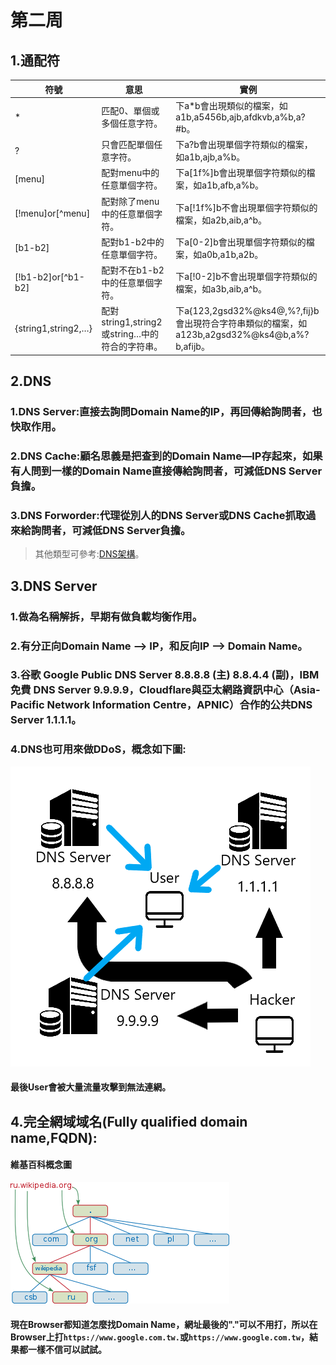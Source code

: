 # 第二周
## 1.通配符
|符號                  |  意思                  |實例|
|---------------------|-------------------------|----------------|
|*                    |匹配0、單個或多個任意字符。|下a*b會出現類似的檔案，如a1b,a5456b,ajb,afdkvb,a%b,a?#b。|*
|?                    |只會匹配單個任意字符。     |下a?b會出現單個字符類似的檔案，如a1b,ajb,a%b。| 
|[menu]               |配對menu中的任意單個字符。 |下a[1f%]b會出現單個字符類似的檔案，如a1b,afb,a%b。|
|[!menu]or[^menu]     |配對除了menu中的任意單個字符。|下a[!1f%]b不會出現單個字符類似的檔案，如a2b,aib,a^b。|
|[b1-b2]              |配對b1-b2中的任意單個字符。|下a[0-2]b會出現單個字符類似的檔案，如a0b,a1b,a2b。|
|[!b1-b2]or[^b1-b2]   |配對不在b1-b2中的任意單個字符。|下a[!0-2]b不會出現單個字符類似的檔案，如a3b,aib,a^b。|
|{string1,string2,…}  |配對string1,string2或string…中的符合的字符串。|下a{123,2gsd32%@ks4@,%?,fij}b會出現符合字符串類似的檔案，如a123b,a2gsd32%@ks4@b,a%?b,afijb。|
## 2.DNS
### 1.DNS Server:直接去詢問Domain Name的IP，再回傳給詢問者，也快取作用。
### 2.DNS Cache:顧名思義是把查到的Domain Name—IP存起來，如果有人問到一樣的Domain Name直接傳給詢問者，可減低DNS Server負擔。
### 3.DNS Forworder:代理從別人的DNS Server或DNS Cache抓取過來給詢問者，可減低DNS Server負擔。
>其他類型可參考:[DNS架構](http://dns-learning.twnic.net.tw/dns/02ArchDNS.html)。
## 3.DNS Server
### 1.做為名稱解拆，早期有做負載均衡作用。
### 2.有分正向Domain Name —> IP，和反向IP —> Domain Name。
### 3.谷歌 Google Public DNS Server 8.8.8.8 (主) 8.8.4.4 (副)，IBM 免費 DNS Server 9.9.9.9，Cloudflare與亞太網路資訊中心（Asia-Pacific Network Information Centre，APNIC）合作的公共DNS Server 1.1.1.1。
### 4.DNS也可用來做DDoS，概念如下圖:
![image](https://github.com/LarrySu508/Linux_note/blob/master/Week2/DDoS.png)
#### 最後User會被大量流量攻擊到無法連網。
## 4.完全網域域名(Fully qualified domain name,FQDN):
#### 維基百科概念圖
![image](https://github.com/LarrySu508/Linux_note/blob/master/Week2/350px-DNS-names-ru.svg.png)
#### 現在Browser都知道怎麼找Domain Name，網址最後的"."可以不用打，所以在Browser上打`https://www.google.com.tw.`或`https://www.google.com.tw`，結果都一樣不信可以試試。
